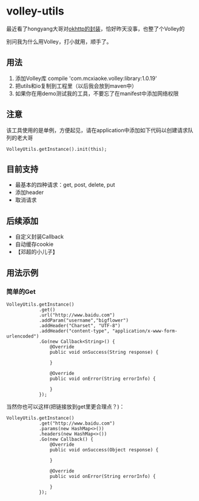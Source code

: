 # volley-utils


最近看了hongyang大哥对[okhttp的封装](https://github.com/hongyangAndroid/okhttp-utils)，恰好昨天没事，也整了个Volley的

别问我为什么用Volley，打小就用，顺手了。

## 用法

1. 添加Volley库  compile 'com.mcxiaoke.volley:library:1.0.19'
2. 把utils和io复制到工程里（以后我会放到maven中）
3. 如果你在用demo测试我的工具，不要忘了在manifest中添加网络权限

## 注意

该工具使用的是单例，方便起见，请在application中添加如下代码以创建请求队列的老大哥

	VolleyUtils.getInstance().init(this);

## 目前支持

- 最基本的四种请求：get, post, delete, put
- 添加header
- 取消请求

## 后续添加

- 自定义封装Callback
- 自动缓存cookie
- 【邓超的小儿子】

## 用法示例

### 简单的Get

	VolleyUtils.getInstance()
                .get()
                .url("http://www.baidu.com")
                .addParam("username","bigflower")
                .addHeader("Charset", "UTF-8")
                .addHeader("content-type", "application/x-www-form-urlencoded")
                .Go(new Callback<String>() {
                    @Override
                    public void onSuccess(String response) {
                        
                    }

                    @Override
                    public void onError(String errorInfo) {

                    }
                });

当然你也可以这样(把链接放到get里更合理点？)：

	VolleyUtils.getInstance()
                .get("http://www.baidu.com")
                .params(new HashMap<>())
                .headers(new HashMap<>())
                .Go(new Callback() {
                    @Override
                    public void onSuccess(Object response) {

                    }

                    @Override
                    public void onError(String errorInfo) {

                    }
                });

